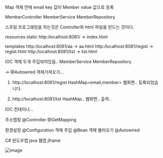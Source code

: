Map 객체 안에
email key 값이
Member value 값으로 등록

MemberController
MemberService
MemberRepository

스프링 프로그래밍을 하는것은
Controller와 html 파일을 만드는 것이다.

resources
static
http:/localhost:8081/   -> index.html

templates
http:/localhost:8081/aa   -> aa.html
http:/localhost:8081/regist  -> regist.html
http:/localhost:8081/list   -> list.html

IOC 객체 두개 주입되어있음..
MemberService
MemberRepository

-> @Autowired
객체가져오기...

1. http://localhost:8081/regist
   HashMap<email,member>
   웹화면.. 등록되었습니다.

2. http://localhost:8081/list
   HashMap.. 웹화면.. 출력..

IOC 컨테이너...

주소맵핑
@Controller
@GetMapping

환경설정
@Configuration
객체 주입
@Bean
객체 불러오기
@Autowired

C# 윈도우앱
java 웹앱 jframe




![image](https://github.com/dron512/git231229/assets/57881372/267864ce-6bd2-472b-afdd-9ccb548e2a36)

